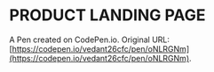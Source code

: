 # PRODUCT LANDING PAGE

A Pen created on CodePen.io. Original URL: [https://codepen.io/vedant26cfc/pen/oNLRGNm](https://codepen.io/vedant26cfc/pen/oNLRGNm).


